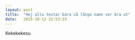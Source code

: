 ```yaml
---
layout: post
title:  "Hej alla testar bara så långa namn ser bra ut"
date:   2015-10-12 22:53:23
---
```


Kekekekesu